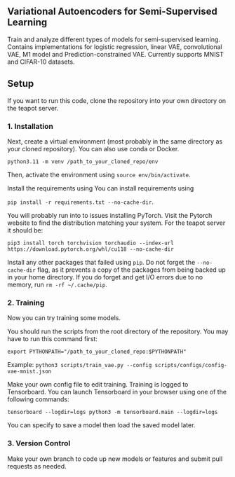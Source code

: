 ## Variational Autoencoders for Semi-Supervised Learning
Train and analyze different types of models for semi-supervised learning. Contains implementations for logistic regression, linear VAE, convolutional VAE, M1 model and Prediction-constrained VAE. 
Currently supports MNIST and CIFAR-10 datasets.

## Setup

If you want to run this code, clone the repository into your own directory on the teapot server.

### 1. Installation

Next, create a virtual environment (most probably in the same directory as your cloned repository). You can also use conda or Docker.

`python3.11 -m venv /path_to_your_cloned_repo/env`

Then, activate the environment using `source env/bin/activate`.

Install the requirements using You can install requirements using 

`pip install -r requirements.txt --no-cache-dir`.

You will probably run into to issues installing PyTorch. Visit the Pytorch website to find the distribution matching your system. For the teapot server it should be:

`pip3 install torch torchvision torchaudio --index-url https://download.pytorch.org/whl/cu118 --no-cache-dir`

Install any other packages that failed using `pip`. Do not forget the `--no-cache-dir` flag, as it prevents a copy of the packages from being backed up in your home directory. If you do forget and get I/O errors due to no memory, run `rm -rf ~/.cache/pip`.

### 2. Training

Now you can try training some models.

You should run the scripts from the root directory of the repository. You may have to run this command first:

`export PYTHONPATH="/path_to_your_cloned_repo:$PYTHONPATH"`

Example: `python3 scripts/train_vae.py --config scripts/configs/config-vae-mnist.json`

Make your own config file to edit training. Training is logged to Tensorboard. You can launch Tensorboard in your browser using one of the following commands:

`tensorboard --logdir=logs
python3 -m tensorboard.main --logdir=logs`

You can specify to save a model then load the saved model later.

### 3. Version Control

Make your own branch to code up new models or features and submit pull requests as needed.



